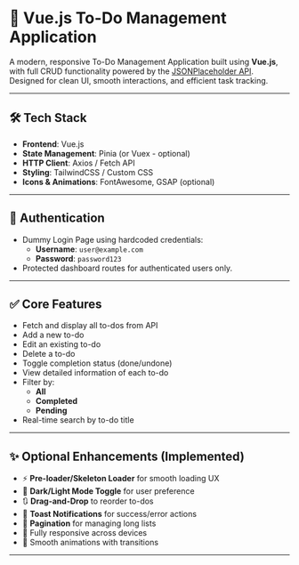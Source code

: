 # 📝 Vue.js To-Do Management Application

A modern, responsive To-Do Management Application built using **Vue.js**, with full CRUD functionality powered by the [JSONPlaceholder API](https://jsonplaceholder.typicode.com/todos). Designed for clean UI, smooth interactions, and efficient task tracking.



---

## 🛠️ Tech Stack

- **Frontend**: Vue.js
- **State Management**: Pinia (or Vuex - optional)
- **HTTP Client**: Axios / Fetch API
- **Styling**: TailwindCSS / Custom CSS
- **Icons & Animations**: FontAwesome, GSAP (optional)

---

## 🔐 Authentication

- Dummy Login Page using hardcoded credentials:
  - **Username**: `user@example.com`
  - **Password**: `password123`
- Protected dashboard routes for authenticated users only.

---

## ✅ Core Features

- Fetch and display all to-dos from API
- Add a new to-do
- Edit an existing to-do
- Delete a to-do
- Toggle completion status (done/undone)
- View detailed information of each to-do
- Filter by:
  - **All**
  - **Completed**
  - **Pending**
- Real-time search by to-do title

---

## ✨ Optional Enhancements (Implemented)

- ⚡ **Pre-loader/Skeleton Loader** for smooth loading UX
- 🌙 **Dark/Light Mode Toggle** for user preference
- 🔃 **Drag-and-Drop** to reorder to-dos
- 🔔 **Toast Notifications** for success/error actions
- 🔽 **Pagination** for managing long lists
- 📱 Fully responsive across devices
- 🎨 Smooth animations with transitions

---


